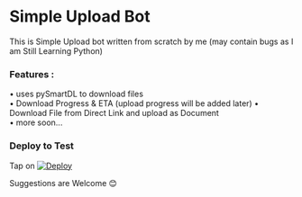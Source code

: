 # Simple Upload Bot

This is Simple Upload bot written from scratch by me (may contain bugs as I am Still Learning Python)

### Features :
• uses pySmartDL to download files \
• Download Progress & ETA (upload progress will be added later)
• Download File from Direct Link and upload as Document \
• more soon... 

### Deploy to Test
Tap on [![Deploy](https://www.herokucdn.com/deploy/button.svg)](https://heroku.com/deploy)

Suggestions are Welcome 😊
